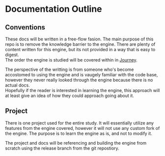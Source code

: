 # Documentation Outline

## Conventions

These docs will be written in a free-flow fasion. The main purpose of this repo is to remove the knowledge barrier to the engine. There are plenty of content written for this engine, but its not provided in a way that is easy to digest.  
The order the engine is studied will be covered within in [Journey](journey.md).  

The perspective of the writting is from someone who's become accostomed to using the engine and is vaugely familiar with the code base, however they never really looked through the engine because there is no actual docs.  
Hopefully if the reader is interested in learning the engine, this approach will at least give an idea of how they could approach going about it.


## Project

There is one project used for the entire study. It will essentially utilize any features from the engine covered, however it will not use any custom fork of the engine. The purpose is to learn the engine as is, and not to modify it.

The project and docs will be referencing and building the engine from scratch using the release branch from the git repostiory.
